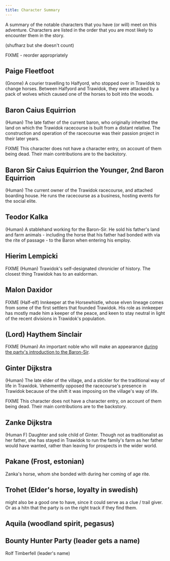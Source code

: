 ```yaml
---
title: Character Summary
---
```


A summary of the notable characters that you have (or will) meet on this adventure.
Characters are listed in the order that you are most likely to encounter them in the story.

(shufharz but she doesn't count)

FIXME - reorder appropriately

## Paige Fleetfoot

(Gnome) A courier travelling to Halfyord, who stopped over in Trawidok to change horses. Between Halfyord and Trawidok, they were attacked by a pack of wolves which caused one of the horses to bolt into the woods.

## Baron Caius Equirrion

(Human) The late father of the current baron, who originally inherited the land on which the Trawidok racecourse is built from a distant relative.
The construction and operation of the racecourse was their passion project in their later years.

FIXME This character does not have a character entry, on account of them being dead.
Their main contributions are to the backstory.

## Baron Sir Caius Equirrion the Younger, 2nd Baron Equirrion

(Human) The current owner of the Trawidok racecourse, and attached boarding house.
He runs the racecourse as a business, hosting events for the social elite.

## Teodor Kalka

(Human) A stablehand working for the Baron-Sir. He sold his father's land and farm animals - including the horse that his father had bonded with via the rite of passage - to the Baron when entering his employ.

## Hierim Lempicki

FIXME
(Human) Trawidok's self-designated chronicler of history.
The closest thing Trawidok has to an ealdorman.

## Malon Daxidor

FIXME
(Half-elf) Innkeeper at the Horsewhistle, whose elven lineage comes from some of the first settlers that founded Trawidok.
His role as innkeeper has mostly made him a keeper of the peace, and keen to stay neutral in light of the recent divisions in Trawidok's population.

## (Lord) Haythem Sinclair

FIXME
(Human) An important noble who will make an appearance [during the party's introduction to the Baron-Sir](../scenes/04a-meeting-the-baron.md).

## Ginter Dijkstra

(Human) The late elder of the village, and a stickler for the traditional way of life in Trawidok.
Vehemently opposed the racecourse's presence in Trawidok because of the shift it was imposing on the village's way of life.

FIXME This character does not have a character entry, on account of them being dead.
Their main contributions are to the backstory.

## Zanke Dijkstra

(Human F) Daughter and sole child of Ginter.
Though not as traditionalist as her father, she has stayed in Trawidok to run the family's farm as her father would have wanted, rather than leaving for prospects in the wider world.

## Pakane (Frost, estonian)

Zanka's horse, whom she bonded with during her coming of age rite.

## Trohet (Elder's horse, loyalty in swedish)

might also be a good one to have, since it could serve as a clue / trail giver. Or as a hitn that the party is on the right track if they find them.

## Aquila (woodland spirit, pegasus)

## Bounty Hunter Party (leader gets a name)

Rolf Timberfell (leader's name)
